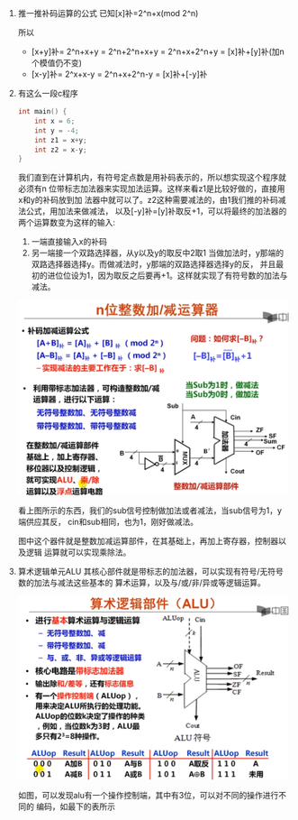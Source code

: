 1. 推一推补码运算的公式
   已知[x]补=2^n+x(mod 2^n)
   
   所以
   * [x+y]补= 2^n+x+y = 2^n+2^n+x+y = 2^n+x+2^n+y = [x]补+[y]补(加n个模值仍不变)
   * [x-y]补= 2^x+x-y = 2^n+x+2^n-y = [x]补+[-y]补

2. 有这么一段c程序

   ```c
   int main() {
       int x = 6;
       int y = -4;
       int z1 = x+y;
       int z2 = x-y;
   }
   ```

   我们直到在计算机内，有符号定点数是用补码表示的，所以想实现这个程序就必须有n
   位带标志加法器来实现加法运算。这样来看z1是比较好做的，直接用x和y的补码放到加
   法器中就可以了。z2这种需要减法的，由1我们推的补码减法公式，用加法来做减法，
   以及[-y]补=[y]补取反+1，可以将最终的加法器的两个运算数变为这样的输入: 

   1. 一端直接输入x的补码
   2. 另一端接一个双路选择器，从y以及y的取反中2取1
   当做加法时，y那端的双路选择器选择y。而做减法时，y那端的双路选择器选择y的反，
   并且最初的进位位设为1，因为取反之后要再+1。这样就实现了有符号数的加法与减法。
   
   ![ppt](https://github.com/SteveLauC/pic/blob/main/Screenshot%20from%202022-03-14%2010-02-45.png)


   看上图所示的东西，我们的sub信号控制做加法或者减法，当sub信号为1，y端供应其反，
   cin和sub相同，也为1，刚好做减法。 
   
   图中这个器件就是整数加减运算部件，在其基础上，再加上寄存器，控制器以及逻辑
   运算就可以实现乘除法。

3. 算术逻辑单元ALU
   其核心部件就是带标志的加法器，可以实现有符号/无符号数的加法与减法这些基本的
   算术运算，以及与/或/非/异或等逻辑运算。  
   
   ![alu](https://github.com/SteveLauC/pic/blob/main/Screenshot%20from%202022-03-14%2010-19-28.png)

   如图，可以发现alu有一个操作控制端，其中有3位，可以对不同的操作进行不同的
   编码，如最下的表所示
